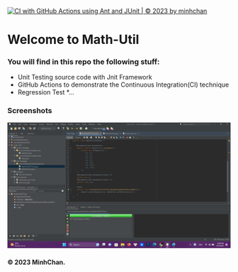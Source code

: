 [![CI with GitHub Actions using Ant and JUnit | © 2023 by minhchan](https://github.com/MinGYavFo/math-util/actions/workflows/ci-junit.yml/badge.svg)](https://github.com/MinGYavFo/math-util/actions/workflows/ci-junit.yml)

# Welcome to Math-Util
### You will find in this repo the following stuff:
* Unit Testing source code with Jnit Framework
* GitHub Actions to demonstrate the Continuous Integration(CI) technique
* Regression Test 
*...

### Screenshots
![DDT & TDD with Jnit](https://github.com/MinGYavFo/math-util/blob/main/image/DDT%20Jnit.png)

#### © 2023 MinhChan.

